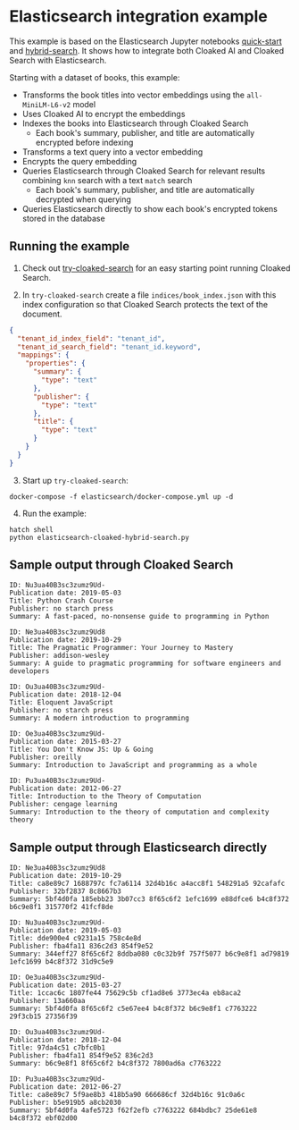 # Elasticsearch integration example

This example is based on the Elasticsearch Jupyter notebooks [quick-start](https://github.com/elastic/elasticsearch-labs/blob/main/notebooks/search/00-quick-start.ipynb)
and [hybrid-search](https://colab.research.google.com/github/elastic/elasticsearch-labs/blob/main/notebooks/search/02-hybrid-search.ipynb).
It shows how to integrate both Cloaked AI and Cloaked Search with Elasticsearch.

Starting with a dataset of books, this example:

- Transforms the book titles into vector embeddings using the `all-MiniLM-L6-v2` model
- Uses Cloaked AI to encrypt the embeddings
- Indexes the books into Elasticsearch through Cloaked Search
    - Each book's summary, publisher, and title are automatically encrypted before indexing
- Transforms a text query into a vector embedding
- Encrypts the query embedding
- Queries Elasticsearch through Cloaked Search for relevant results combining `knn` search with a text `match` search
    - Each book's summary, publisher, and title are automatically decrypted when querying
- Queries Elasticsearch directly to show each book's encrypted tokens stored in the database

## Running the example

1. Check out [try-cloaked-search](https://ironcorelabs.com/docs/cloaked-search/try-cloaked-search/) for an easy starting point running Cloaked Search.

2. In `try-cloaked-search` create a file `indices/book_index.json` with this index configuration so that Cloaked Search protects the text of the document.

```json
{
  "tenant_id_index_field": "tenant_id",
  "tenant_id_search_field": "tenant_id.keyword",
  "mappings": {
    "properties": {
      "summary": {
        "type": "text"
      },
      "publisher": {
        "type": "text"
      },
      "title": {
        "type": "text"
      }
    }
  }
}
```

3. Start up `try-cloaked-search`:

```
docker-compose -f elasticsearch/docker-compose.yml up -d
```

4. Run the example:

```
hatch shell
python elasticsearch-cloaked-hybrid-search.py
```

## Sample output through Cloaked Search

```
ID: Nu3ua40B3sc3zumz9Ud-
Publication date: 2019-05-03
Title: Python Crash Course
Publisher: no starch press
Summary: A fast-paced, no-nonsense guide to programming in Python

ID: Ne3ua40B3sc3zumz9Ud8
Publication date: 2019-10-29
Title: The Pragmatic Programmer: Your Journey to Mastery
Publisher: addison-wesley
Summary: A guide to pragmatic programming for software engineers and developers

ID: Ou3ua40B3sc3zumz9Ud-
Publication date: 2018-12-04
Title: Eloquent JavaScript
Publisher: no starch press
Summary: A modern introduction to programming

ID: Oe3ua40B3sc3zumz9Ud-
Publication date: 2015-03-27
Title: You Don't Know JS: Up & Going
Publisher: oreilly
Summary: Introduction to JavaScript and programming as a whole

ID: Pu3ua40B3sc3zumz9Ud-
Publication date: 2012-06-27
Title: Introduction to the Theory of Computation
Publisher: cengage learning
Summary: Introduction to the theory of computation and complexity theory
```

## Sample output through Elasticsearch directly

```
ID: Ne3ua40B3sc3zumz9Ud8
Publication date: 2019-10-29
Title: ca8e89c7 1688797c fc7a6114 32d4b16c a4acc8f1 548291a5 92cafafc
Publisher: 32bf2837 8c8667b3
Summary: 5bf4d0fa 185ebb23 3b07cc3 8f65c6f2 1efc1699 e88dfce6 b4c8f372 b6c9e8f1 315770f2 41fcf8de

ID: Nu3ua40B3sc3zumz9Ud-
Publication date: 2019-05-03
Title: dde900e4 c9231a15 758c4e8d
Publisher: fba4fa11 836c2d3 854f9e52
Summary: 344eff27 8f65c6f2 8ddba080 c0c32b9f 757f5077 b6c9e8f1 ad79819 1efc1699 b4c8f372 31d9c5e9

ID: Oe3ua40B3sc3zumz9Ud-
Publication date: 2015-03-27
Title: 1ccac6c 1807fe44 75629c5b cf1ad8e6 3773ec4a eb8aca2
Publisher: 13a660aa
Summary: 5bf4d0fa 8f65c6f2 c5e67ee4 b4c8f372 b6c9e8f1 c7763222 29f3cb15 27356f39

ID: Ou3ua40B3sc3zumz9Ud-
Publication date: 2018-12-04
Title: 97da4c51 c7bfc0b1
Publisher: fba4fa11 854f9e52 836c2d3
Summary: b6c9e8f1 8f65c6f2 b4c8f372 7800ad6a c7763222

ID: Pu3ua40B3sc3zumz9Ud-
Publication date: 2012-06-27
Title: ca8e89c7 5f9ae8b3 418b5a90 666686cf 32d4b16c 91c0a6c
Publisher: b5e919b5 a8cb2030
Summary: 5bf4d0fa 4afe5723 f62f2efb c7763222 684bdbc7 25de61e8 b4c8f372 ebf02d00
```
